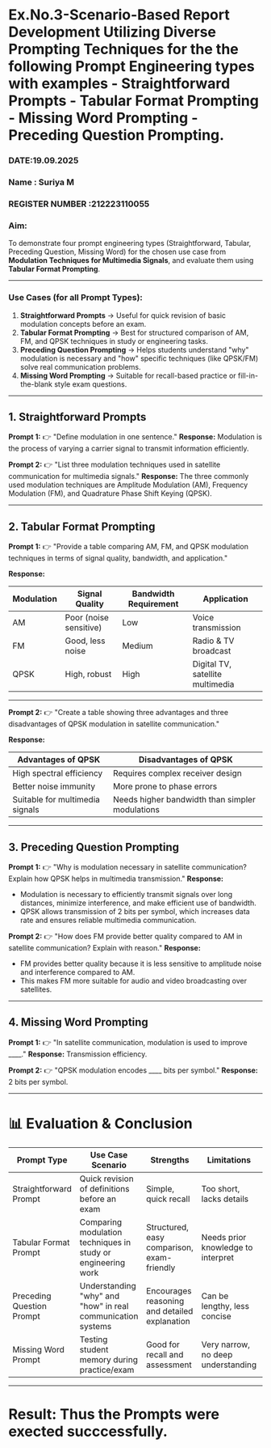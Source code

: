 # Ex.No.3-Scenario-Based Report Development Utilizing Diverse Prompting Techniques for the the following Prompt Engineering types with examples - Straightforward Prompts - Tabular Format Prompting - Missing Word Prompting - Preceding Question Prompting.

### DATE:19.09.2025          
### Name : Suriya M
### REGISTER NUMBER :212223110055
### Aim:

To demonstrate four prompt engineering types (Straightforward, Tabular, Preceding Question, Missing Word) for the chosen use case from **Modulation Techniques for Multimedia Signals**, and evaluate them using **Tabular Format Prompting**.

---

### Use Cases (for all Prompt Types):

1. **Straightforward Prompts** → Useful for quick revision of basic modulation concepts before an exam.
2. **Tabular Format Prompting** → Best for structured comparison of AM, FM, and QPSK techniques in study or engineering tasks.
3. **Preceding Question Prompting** → Helps students understand "why" modulation is necessary and "how" specific techniques (like QPSK/FM) solve real communication problems.
4. **Missing Word Prompting** → Suitable for recall-based practice or fill-in-the-blank style exam questions.

---

## 1. Straightforward Prompts

**Prompt 1:**
👉 "Define modulation in one sentence."
**Response:**
Modulation is the process of varying a carrier signal to transmit information efficiently.

**Prompt 2:**
👉 "List three modulation techniques used in satellite communication for multimedia signals."
**Response:**
The three commonly used modulation techniques are Amplitude Modulation (AM), Frequency Modulation (FM), and Quadrature Phase Shift Keying (QPSK).

---

## 2. Tabular Format Prompting

**Prompt 1:**
👉 "Provide a table comparing AM, FM, and QPSK modulation techniques in terms of signal quality, bandwidth, and application."

**Response:**

| Modulation | Signal Quality         | Bandwidth Requirement | Application                      |
| ---------- | ---------------------- | --------------------- | -------------------------------- |
| AM         | Poor (noise sensitive) | Low                   | Voice transmission               |
| FM         | Good, less noise       | Medium                | Radio & TV broadcast             |
| QPSK       | High, robust           | High                  | Digital TV, satellite multimedia |

---

**Prompt 2:**
👉 "Create a table showing three advantages and three disadvantages of QPSK modulation in satellite communication."

**Response:**

| Advantages of QPSK              | Disadvantages of QPSK                           |
| ------------------------------- | ----------------------------------------------- |
| High spectral efficiency        | Requires complex receiver design                |
| Better noise immunity           | More prone to phase errors                      |
| Suitable for multimedia signals | Needs higher bandwidth than simpler modulations |

---

## 3. Preceding Question Prompting

**Prompt 1:**
👉 "Why is modulation necessary in satellite communication? Explain how QPSK helps in multimedia transmission."
**Response:**

* Modulation is necessary to efficiently transmit signals over long distances, minimize interference, and make efficient use of bandwidth.
* QPSK allows transmission of 2 bits per symbol, which increases data rate and ensures reliable multimedia communication.

**Prompt 2:**
👉 "How does FM provide better quality compared to AM in satellite communication? Explain with reason."
**Response:**

* FM provides better quality because it is less sensitive to amplitude noise and interference compared to AM.
* This makes FM more suitable for audio and video broadcasting over satellites.

---

## 4. Missing Word Prompting

**Prompt 1:**
👉 "In satellite communication, modulation is used to improve \_\_\_\_."
**Response:**
Transmission efficiency.

**Prompt 2:**
👉 "QPSK modulation encodes \_\_\_\_ bits per symbol."
**Response:**
2 bits per symbol.

---

# 📊 Evaluation & Conclusion

| Prompt Type               | Use Case Scenario                                            | Strengths                                     | Limitations                        | Result                                       |
| ------------------------- | ------------------------------------------------------------ | --------------------------------------------- | ---------------------------------- | -------------------------------------------- |
| Straightforward Prompt    | Quick revision of definitions before an exam                 | Simple, quick recall                          | Too short, lacks details           | Best for short answers and memory refresh    |
| Tabular Format Prompt     | Comparing modulation techniques in study or engineering work | Structured, easy comparison, exam-friendly    | Needs prior knowledge to interpret | Best for detailed comparison of AM, FM, QPSK |
| Preceding Question Prompt | Understanding "why" and "how" in real communication systems  | Encourages reasoning and detailed explanation | Can be lengthy, less concise       | Best for conceptual understanding            |
| Missing Word Prompt       | Testing student memory during practice/exam                  | Good for recall and assessment                | Very narrow, no deep understanding | Best for quick recall and tests              |

---
# Result: Thus the Prompts were exected succcessfully.

